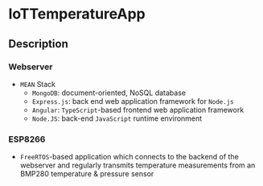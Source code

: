 # IoTTemperatureApp

## Description

### Webserver

- `MEAN` Stack
  - `MongoDB`: document-oriented, NoSQL database
  - `Express.js`: back end web application framework for `Node.js`
  - `Angular`: `TypeScript`-based frontend web application framework
  - `Node.JS`: back-end `JavaScript` runtime environment

### ESP8266

- `FreeRTOS`-based application which connects to the backend of the webserver and regularly transmits temperature measurements from an BMP280 temperature & pressure sensor
